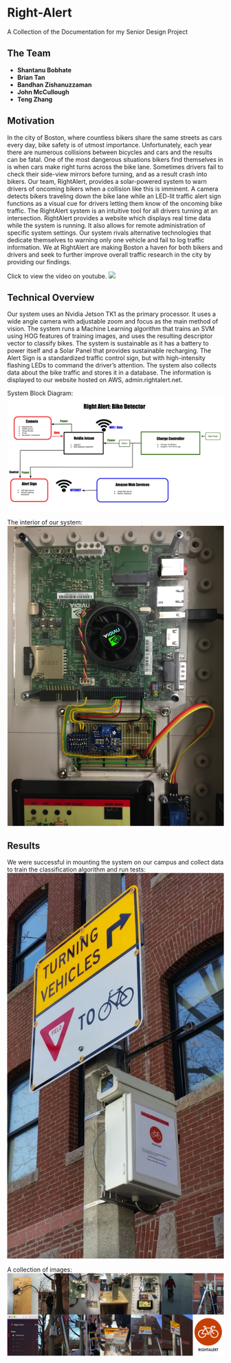 # Right-Alert
A Collection of the Documentation for my Senior Design Project

## The Team

* **Shantanu Bobhate**
* **Brian Tan**
* **Bandhan Zishanuzzaman**
* **John McCullough**
* **Teng Zhang**

## Motivation

In the city of Boston, where countless bikers share the same streets as cars every day, bike safety is of utmost importance. Unfortunately, each year there are numerous collisions between bicycles and cars and the results can be fatal. One of the most dangerous situations bikers find themselves in is when cars make right turns across the bike lane. Sometimes drivers fail to check their side-view mirrors before turning, and as a result crash into bikers. Our team, RightAlert, provides a solar-powered system to warn drivers of oncoming bikers when a collision like this is imminent. A camera detects bikers traveling down the bike lane while an LED-lit traffic alert sign functions as a visual cue for drivers letting them know of the oncoming bike traffic. The RightAlert system is an intuitive tool for all drivers turning at an intersection. RightAlert provides a website which displays real time data while the system is running. It also allows for remote administration of specific system settings. Our system rivals alternative technologies that dedicate themselves to warning only one vehicle and fail to log traffic information. We at RightAlert are making Boston a haven for both bikers and drivers and seek to further improve overall traffic research in the city by providing our findings.

Click to view the video on youtube.
[![](https://img.youtube.com/vi/Dha42Zwq1EA/0.jpg)](https://www.youtube.com/watch?v=Dha42Zwq1EA)

## Technical Overview

Our system uses an Nvidia Jetson TK1 as the primary processor. It uses a wide angle camera with adjustable zoom and focus as the main method of vision. The system runs a Machine Learning algorithm that trains an SVM using HOG features of training images, and uses the resulting descriptor vector to classify bikes. The system is sustainable as it has a battery to power itself and a Solar Panel that provides sustainable recharging. The Alert Sign is a standardized traffic control sign, but with high-intensity flashing LEDs to command the driver’s attention. The system also collects data about the bike traffic and stores it in a database. The information is displayed to our website hosted on AWS, admin.rightalert.net.

System Block Diagram:  
    ![](https://github.com/sbobhate/Right-Alert/blob/master/Resources/Right%20Alert%20Block%20Diagram%20Final.jpg)

The interior of our system:  
    ![](https://github.com/sbobhate/Right-Alert/blob/master/Resources/interior.png)

## Results

We were successful in mounting the system on our campus and collect data to train the classification algorithm and run tests:  
    ![](https://github.com/sbobhate/Right-Alert/blob/master/Resources/setup.jpg)

A collection of images:  
    ![](https://github.com/sbobhate/Right-Alert/blob/master/Resources/collage.png)
